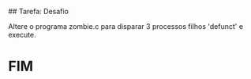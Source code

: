 

## Tarefa: Desafio

Altere o programa zombie.c para disparar 3 processos filhos 'defunct' e execute.


# FIM